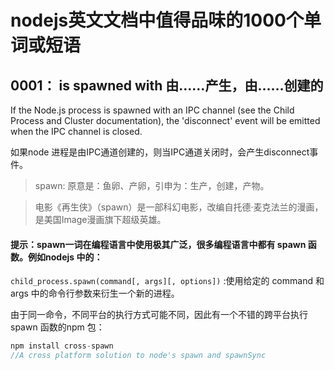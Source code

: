 
# nodejs英文文档中值得品味的1000个单词或短语


## 0001： is spawned with 由……产生，由……创建的

If the Node.js process is spawned with an IPC channel (see the Child Process and Cluster documentation), the 'disconnect' event will be emitted when the IPC channel is closed.

如果node 进程是由IPC通道创建的，则当IPC通道关闭时，会产生disconnect事件。

> spawn: 原意是：鱼卵、产卵，引申为：生产，创建，产物。

> 电影《再生侠》（spawn）是一部科幻电影，改编自托德·麦克法兰的漫画，是美国Image漫画旗下超级英雄。

 #### 提示：spawn一词在编程语言中使用极其广泛，很多编程语言中都有 spawn 函数。例如nodejs 中的：

 `child_process.spawn(command[, args][, options])` :使用给定的 command 和 args 中的命令行参数来衍生一个新的进程。

由于同一命令，不同平台的执行方式可能不同，因此有一个不错的跨平台执行 spawn 函数的npm 包：

```js
npm install cross-spawn 
//A cross platform solution to node's spawn and spawnSync

```



